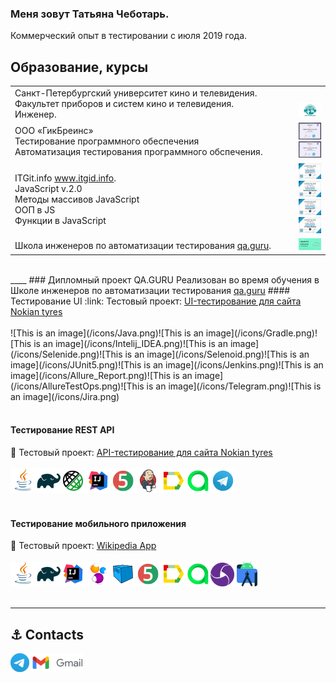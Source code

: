 ### Меня зовут Татьяна Чеботарь.

Коммерческий опыт в тестировании с июля 2019 года.

## Образование, курсы    
<table width="100%" border='0'>
    <tr> 
    <td valign="middle">Санкт-Петербургский университет кино и телевидения.</br>Факультет приборов и систем кино и телевидения.</br>Инженер.</td>
    <td width="10%" valign="bottom"><img src="/images/kit.png"></td>
    </tr>
    <tr>
    <td valign="middle">ООО «ГикБреинс»</br>
     Тестирование программного обеспечения </br> 
     Автоматизация тестирования программного обспечения.
     </td>
     <td width="10%">
          <img src="/images/certificate_chebotar.t_testing.jpeg">
          <img src="/images/certificate_chebotar.t_automationt.jpeg">
     </td>
     </tr>
     <tr>
     <td valign="middle">ITGit.info 
     <a target="_blank" href="https://itgid.info">www.itgid.info</a>.</br>
    JavaScript v.2.0</br> 
    Методы массивов JavaScript</br>
    ООП в JS </br>
    Функции в JavaScript</td>
       <td width="10%" >
        <img src="/images/js_itgid.info.png">
        <img src="/images/js_function_itgid.info.png">
        <img src="/images/js_oop_itgid.info.png">
        <img src="/images/js_array_itgid.info.png">
        </td>
    <tr><td valign="middle">Школа инженеров по автоматизации тестирования <a target="_blank" href="https://qa.guru">qa.guru</a>.</td><td width="10%" valign="bottom"><img src="/images/certificate_chebotar.t_qa.guru.png"></td></tr>
   </tr>
  </table>
  </br>
  ____
### Дипломный проект QA.GURU
Реализован во время обучения в Школе инженеров по автоматизации тестирования <a target="_blank" href="https://qa.guru">qa.guru</a>
#### Тестирование UI
:link: Тестовый проект: <a target="_blank" href="https://github.com/tatacheba/autotestForNokianTyres">UI-тестирование для сайта Nokian tyres</a></br></br>
![This is an image](/icons/Java.png)![This is an image](/icons/Gradle.png)![This is an image](/icons/Intelij_IDEA.png)![This is an image](/icons/Selenide.png)![This is an image](/icons/Selenoid.png)![This is an image](/icons/JUnit5.png)![This is an image](/icons/Jenkins.png)![This is an image](/icons/Allure_Report.png)![This is an image](/icons/AllureTestOps.png)![This is an image](/icons/Telegram.png)![This is an image](/icons/Jira.png)</br></br>

#### Тестирование REST API
:link: Тестовый проект: <a target="_blank" href="https://github.com/tatacheba/api-test_NokianTyres"> API-тестирование для сайта Nokian tyres</a></br></br>
![This is an image](/icons/Java.png)![This is an image](/icons/Gradle.png)![This is an image](/icons/Rest-Assured.png)![This is an image](/icons/Intelij_IDEA.png)![This is an image](/icons/JUnit5.png)![This is an image](/icons/Jenkins.png)![This is an image](/icons/Allure_Report.png)![This is an image](/icons/AllureTestOps.png)![This is an image](/icons/Telegram.png)</br></br>

#### Тестирование мобильного приложения
:link: Тестовый проект: <a target="_blank" href="https://github.com/tatacheba/emulatorMobileTests">Wikipedia App</a></br></br>
![This is an image](/icons/Java.png)![This is an image](/icons/Gradle.png)![This is an image](/icons/Intelij_IDEA.png)![This is an image](/icons/Selenide.png)![This is an image](/icons/Selenoid.png)![This is an image](/icons/JUnit5.png)![This is an image](/icons/Allure_Report.png)![This is an image](/icons/AllureTestOps.png)![This is an image](/icons/appium.png) ![This is an image](/icons/androidstudio.png)</br></br>
____

## :anchor: Contacts
<a target="_blank" href="https://t.me/tatianacheb"><img src="/icons/Logo.png" height="30" width="auto" title="t.me/tatianacheb"></a> 
<a href="mailto:tanya.cheba12@gmail.com" target="blank"><img src="/icons/logo_gmail.png" height="30" width="auto" title="My Gmail"></a>    
 
